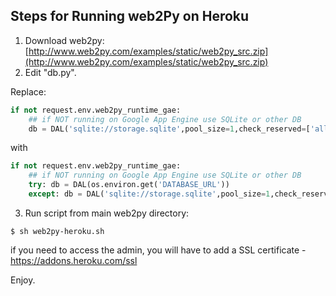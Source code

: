 ## Steps for Running web2Py on Heroku

1. Download web2py: [http://www.web2py.com/examples/static/web2py_src.zip](http://www.web2py.com/examples/static/web2py_src.zip)
2. Edit "db.py".

Replace:

```python
if not request.env.web2py_runtime_gae:
    ## if NOT running on Google App Engine use SQLite or other DB
    db = DAL('sqlite://storage.sqlite',pool_size=1,check_reserved=['all'])
```

with

```python
if not request.env.web2py_runtime_gae:
    ## if NOT running on Google App Engine use SQLite or other DB
    try: db = DAL(os.environ.get('DATABASE_URL'))
    except: db = DAL('sqlite://storage.sqlite',pool_size=1,check_reserved=['all'])
```

3. Run script from main web2py directory:
```shell
$ sh web2py-heroku.sh
```

if you need to access the admin, you will have to add a SSL certificate - https://addons.heroku.com/ssl


Enjoy.
